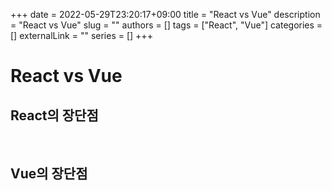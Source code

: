 +++ 
date = 2022-05-29T23:20:17+09:00
title = "React vs Vue"
description = "React vs Vue"
slug = ""
authors = []
tags = ["React", "Vue"]
categories = []
externalLink = ""
series = []
+++

# React vs Vue

## React의 장단점

<br>

## Vue의 장단점

<br>
